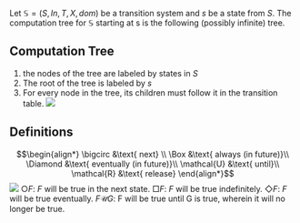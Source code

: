 Let $\mathbb{S} = (S, In, T, X, dom)$ be a transition system and $s$ be a state from $S$. The computation tree for $\mathbb{S}$ starting at s is the following (possibly infinite) tree.

## Computation Tree
1.  the nodes of the tree are labeled by states in $S$
2.  The root of the tree is labeled by $s$
3.  For every node in the tree, its children must follow it in the transition table.
![](Pasted%20image%2020230126003407.png)
## Definitions
$$\begin{align*} \bigcirc &\text{ next} \\ \Box &\text{ always (in future)}\\ \Diamond &\text{ eventually (in future)}\\ \mathcal{U} &\text{ until}\\ \mathcal{R} &\text{ release} \end{align*}$$
![](Pasted%20image%2020230126003454.png)
$\bigcirc F$: $F$ will be true in the next state.
$\Box F$: $F$ will be true indefinitely.
$\Diamond F$: $F$ will be true eventually.
$F \mathcal{U} G$: F will be true until G is true, wherein it will no longer be true.
